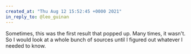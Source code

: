 ```yaml
---
created_at: "Thu Aug 12 15:52:45 +0000 2021"
in_reply_to: @leo_guinan
---
```


Sometimes, this was the first result that popped up. Many times, it wasn't. So I would look at a whole bunch of sources until I figured out whatever I needed to know.